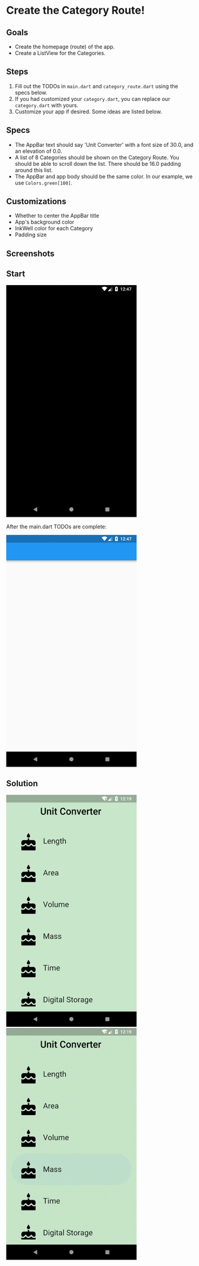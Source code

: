 # Create the Category Route!

## Goals
 - Create the homepage (route) of the app.
 - Create a ListView for the Categories.

## Steps
 1. Fill out the TODOs in `main.dart` and `category_route.dart` using the specs below.
 2. If you had customized your `category.dart`, you can replace our `category.dart` with yours.
 2. Customize your app if desired. Some ideas are listed below.

## Specs
 - The AppBar text should say 'Unit Converter' with a font size of 30.0, and an elevation of 0.0.
 - A list of 8 Categories should be shown on the Category Route. You should be able to scroll down the list. There should be 16.0 padding around this list.
 - The AppBar and app body should be the same color. In our example, we use `Colors.green[100]`.

## Customizations
 - Whether to center the AppBar title
 - App's background color
 - InkWell color for each Category
 - Padding size
 
## Screenshots

## Start
<img src='../../screenshots/03_category_route.png' width='350'>

After the main.dart TODOs are complete:

<img src='../../screenshots/03_category_route_2.png' width='350'>

## Solution
<img src='../../screenshots/03_category_route_3.png' width='350'><img src='../../screenshots/03_category_route_4.gif' width='350'>